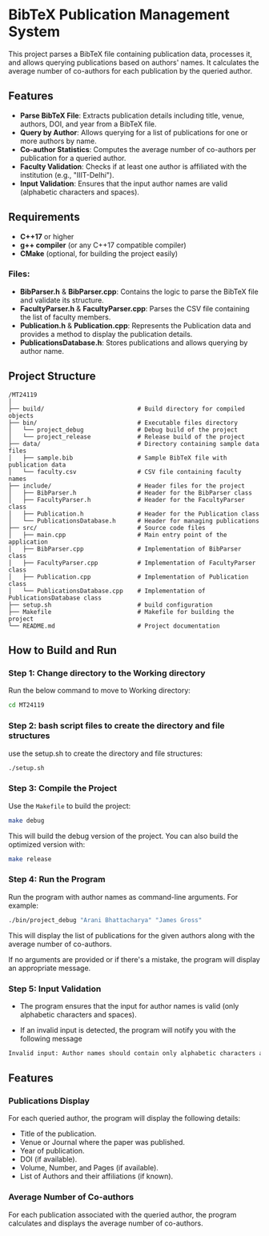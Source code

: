 # BibTeX Publication Management System

This project parses a BibTeX file containing publication data, processes it, and allows querying publications based on authors' names. It calculates the average number of co-authors for each publication by the queried author.

## Features

- **Parse BibTeX File**: Extracts publication details including title, venue, authors, DOI, and year from a BibTeX file.
- **Query by Author**: Allows querying for a list of publications for one or more authors by name.
- **Co-author Statistics**: Computes the average number of co-authors per publication for a queried author.
- **Faculty Validation**: Checks if at least one author is affiliated with the institution (e.g., "IIIT-Delhi").
- **Input Validation**: Ensures that the input author names are valid (alphabetic characters and spaces).

## Requirements

- **C++17** or higher
- **g++ compiler** (or any C++17 compatible compiler)
- **CMake** (optional, for building the project easily)

### Files:
- **BibParser.h** & **BibParser.cpp**: Contains the logic to parse the BibTeX file and validate its structure.
- **FacultyParser.h** & **FacultyParser.cpp**: Parses the CSV file containing the list of faculty members.
- **Publication.h** & **Publication.cpp**: Represents the Publication data and provides a method to display the publication details.
- **PublicationsDatabase.h**: Stores publications and allows querying by author name.

## Project Structure
```
/MT24119
│
├── build/                          # Build directory for compiled objects
├── bin/                            # Executable files directory
│   └── project_debug               # Debug build of the project
│   └── project_release             # Release build of the project
├── data/                           # Directory containing sample data files
│   ├── sample.bib                  # Sample BibTeX file with publication data
│   └── faculty.csv                 # CSV file containing faculty names
├── include/                        # Header files for the project
│   ├── BibParser.h                 # Header for the BibParser class
│   ├── FacultyParser.h             # Header for the FacultyParser class
│   ├── Publication.h               # Header for the Publication class
│   └── PublicationsDatabase.h      # Header for managing publications
├── src/                            # Source code files
│   ├── main.cpp                    # Main entry point of the application
│   ├── BibParser.cpp               # Implementation of BibParser class
│   ├── FacultyParser.cpp           # Implementation of FacultyParser class
│   ├── Publication.cpp             # Implementation of Publication class
│   └── PublicationsDatabase.cpp    # Implementation of PublicationsDatabase class
├── setup.sh                        # build configuration
├── Makefile                        # Makefile for building the project
└── README.md                       # Project documentation
```

## How to Build and Run

### **Step 1: Change directory to the Working directory**

Run the below command to move to Working directory:

```bash
cd MT24119
```

### **Step 2: bash script files to create the directory and file structures**

use the setup.sh to create the directory and file structures:

```bash
./setup.sh
```
### **Step 3: Compile the Project**

Use the `Makefile` to build the project:

```bash
make debug
```
This will build the debug version of the project. You can also build the optimized version with:
```bash
make release
```
### **Step 4: Run the Program**

Run the program with author names as command-line arguments. For example:

```bash
./bin/project_debug "Arani Bhattacharya" "James Gross"
```
This will display the list of publications for the given authors along with the average number of co-authors.

If no arguments are provided or if there's a mistake, the program will display an appropriate message.

### **Step 5: Input Validation**
- The program ensures that the input for author names is valid (only alphabetic characters and spaces).
  
- If an invalid input is detected, the program will notify you with the following message

```bash
Invalid input: Author names should contain only alphabetic characters and spaces.
```

## **Features**
### **Publications Display**
For each queried author, the program will display the following details:

- Title of the publication.
- Venue or Journal where the paper was published.
- Year of publication.
- DOI (if available).
- Volume, Number, and Pages (if available).
- List of Authors and their affiliations (if known).

### **Average Number of Co-authors**

For each publication associated with the queried author, the program calculates and displays the average number of co-authors.

